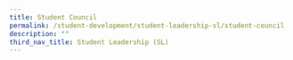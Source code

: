 ```yaml
---
title: Student Council
permalink: /student-development/student-leadership-sl/student-council
description: ""
third_nav_title: Student Leadership (SL)
---
```

